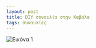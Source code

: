 ```yaml
---
layout: post
title: DIY συναυλία στην Καβάλα
tags: συναυλίες
---
```


![Εικόνα 1](https://chief.github.io/public/images/lives/17-12-2005.jpg)
